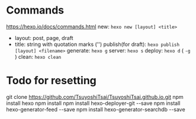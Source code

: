 # Commands
https://hexo.io/docs/commands.html
new: `hexo new [layout] <title>`
 - layout: post, page, draft
 - title: string with quotation marks ('')
publish(for draft): `hexo publish [layout] <filename>`
generate: `hexo g`
server: `hexo s`
deploy: `hexo d` ( `-g` )
clean: `hexo clean`

# Todo for resetting
git clone https://github.com/TsuyoshiTsai/TsuyoshiTsai.github.io.git
npm install hexo
npm install
npm install hexo-deployer-git --save
npm install hexo-generator-feed --save
npm install hexo-generator-searchdb --save